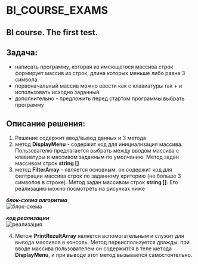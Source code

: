 # BI_COURSE_EXAMS

## BI course. The first test.
## Задача: 
* написать программу, которая из имеющегося массива строк формирует массив из строк, длина которых меньше либо равна 3 символа. 
* первоначальный массив можно ввести как с клавиатуры так + и использовать исходно заданный. 
* дополнительно - предложить перед стартом программы выбрать программу

## Описание решения:
1. Решение содержит ввод/вывод данных и 3 метода
2. метод **DisplayMenu** - содержит код для инициализация массива. Пользователю предлагается выбрать между вводом массива с клавиатуры и массивом заданным по умолчанию. Метод задан массивом строк **string []**
3. метод **FilterArray** - является основным, он содержит код для филтрации массива строк по заданному критерию (не больше 3 символов в строке). Метод задан массивом строк **string []**. Его реализацию можно посмотреть на рисунках ниже

***блок-схема алгоритма***
<br> <image src="scheme.jpg" alt="блок-схема"> 


***код реализации***
<br> <image src="realization.JPG" alt="реализация">

4. Метож **PrintRezultArray** является вспомогательным и служит для вывода массивов в консоль. Метод переиспользуется дважды: при вводе массива пользователем он содержится в теле метода **DisplayMenu**, и при выводе этот метод вызывается самостоятельно.